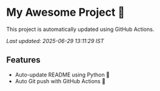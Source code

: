 # My Awesome Project 🚀

This project is automatically updated using GitHub Actions.

_Last updated: 2025-06-29 13:11:29 IST_

## Features
- Auto-update README using Python 🐍
- Auto Git push with GitHub Actions 🤖

